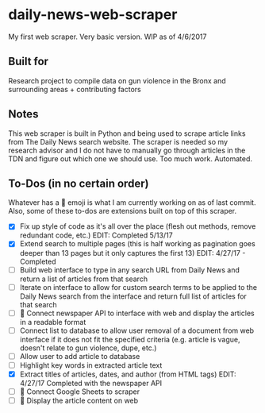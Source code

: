 # daily-news-web-scraper
My first web scraper. Very basic version. WIP as of 4/6/2017

## Built for

Research project to compile data on gun violence in the Bronx and surrounding areas + contributing factors

## Notes

This web scraper is built in Python and being used to scrape article links from The Daily News search website. The scraper is needed so my research advisor and I do not have to manually go through articles in the TDN and figure out which one we should use. Too much work. Automated.

## To-Dos (in no certain order)

Whatever has a :construction: emoji is what I am currently working on as of last commit. Also, some of these to-dos are extensions built on top of this scraper.

- [X] Fix up style of code as it's all over the place (flesh out methods, remove redundant code, etc.) EDIT: Completed 5/13/17
- [X] Extend search to multiple pages (this is half working as pagination goes deeper than 13 pages but it only captures the first 13)
EDIT: 4/27/17 - Completed
- [ ] Build web interface to type in any search URL from Daily News and return a list of articles from that search
- [ ] Iterate on interface to allow for custom search terms to be applied to the Daily News search from the interface and return full list of articles for that search
- [ ] :construction: Connect newspaper API to interface with web and display the articles in a readable format
- [ ] Connect list to database to allow user removal of a document from web interface if it does not fit the specified criteria (e.g. article is vague, doesn't relate to gun violence, dupe, etc.)
- [ ] Allow user to add article to database
- [ ] Highlight key words in extracted article text
- [X] Extract titles of articles, dates, and author (from HTML tags)
EDIT: 4/27/17 Completed with the newspaper API
- [ ] :construction: Connect Google Sheets to scraper
- [ ] :construction: Display the article content on web

